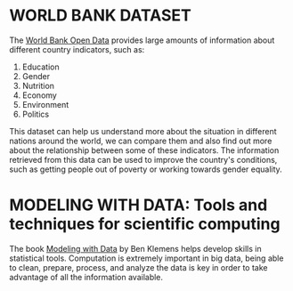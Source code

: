 # WORLD BANK DATASET 

The [World Bank Open Data](https://data.worldbank.org) provides large amounts of information about different country indicators, such as: 

1. Education 
1. Gender 
1. Nutrition 
1. Economy 
1. Environment
1. Politics 

This dataset can help us understand more about the situation in different nations around the world, we can compare them and 
also find out more about the relationship between some of these indicators. The information retrieved from this data can
be used to improve the country's conditions, such as getting people out of poverty or working towards gender equality. 


# MODELING WITH DATA: Tools and techniques for scientific computing 

The book [Modeling with Data](https://press.princeton.edu/books/hardcover/9780691133140/modeling-with-data) by Ben Klemens 
helps develop skills in statistical tools. Computation is extremely important in big data, being able to clean, 
prepare, process, and analyze the data is key in order to take advantage of all the information available.  


